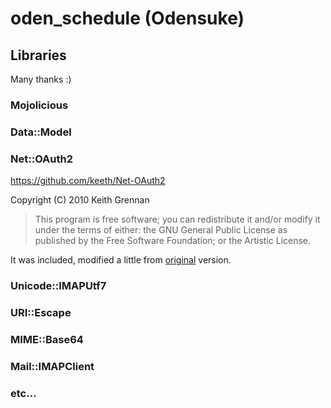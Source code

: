  oden_schedule (Odensuke)
====

## Libraries
Many thanks :)

### Mojolicious

### Data::Model

### Net::OAuth2

https://github.com/keeth/Net-OAuth2

Copyright (C) 2010 Keith Grennan

> This program is free software; you can redistribute it and/or modify it
under the terms of either: the GNU General Public License as published
by the Free Software Foundation; or the Artistic License.

It was included, modified a little from [original](https://github.com/keeth/Net-OAuth2) version.

### Unicode::IMAPUtf7

### URI::Escape

### MIME::Base64

### Mail::IMAPClient

### etc...
